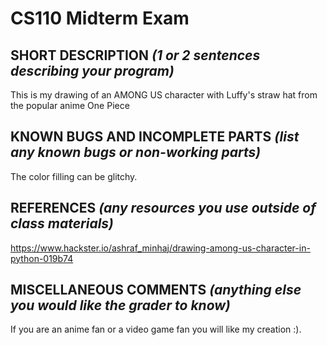 # CS110 Midterm Exam

## SHORT DESCRIPTION *(1 or 2 sentences describing your program)*
This is my drawing of an AMONG US character with Luffy's straw hat from the popular anime One Piece

## KNOWN BUGS AND INCOMPLETE PARTS *(list any known bugs or non-working parts)*
The color filling can be glitchy.

## REFERENCES *(any resources you use outside of class materials)*
https://www.hackster.io/ashraf_minhaj/drawing-among-us-character-in-python-019b74
## MISCELLANEOUS COMMENTS *(anything else you would like the grader to know)*
If you are an anime fan or a video game fan you will like my creation :).